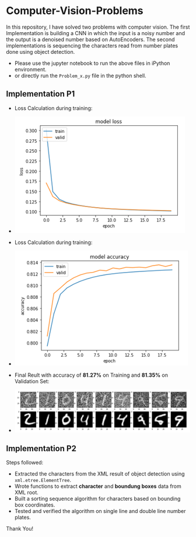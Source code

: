 # Computer-Vision-Problems
In this repository, I have solved two problems with computer vision. The first Implementation is building a CNN in which the input is a noisy number and the output is a denoised number based on AutoEncoders. The second implementations is sequencing the characters read from number plates done using object detection.

* Please use the jupyter notebook to run the above files in iPython environment.
* or directly run the `Problem_x.py` file in the python shell.

## Implementation P1
- Loss Calculation during training:
- ![Loss Calculation](https://github.com/blurred-machine/Computer-Vision-Problems/blob/master/screenshots/training%20loss.PNG)

- Loss Calculation during training:
- ![Accuracy calculation](https://github.com/blurred-machine/Computer-Vision-Problems/blob/master/screenshots/training%20accuracy.PNG)

- Final Reult with accuracy of **81.27%** on Training and **81.35%** on Validation Set:
- ![Result](https://github.com/blurred-machine/Computer-Vision-Problems/blob/master/screenshots/final%20result.PNG)


## Implementation P2
Steps followed:
- Extracted the characters from the XML result of object detection using `xml.etree.ElementTree`.
- Wrote functions to extract **character** and **boundung boxes** data from XML root.
- Built a sorting sequence algorithm for characters based on bounding box coordinates.
- Tested and verified the algorithm on single line and double line number plates.

Thank You!
